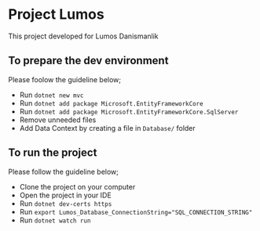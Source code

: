 # Project Lumos

This project developed for Lumos Danismanlik

## To prepare the dev environment

Please foolow the guideline below;

- Run `dotnet new mvc`
- Run `dotnet add package Microsoft.EntityFrameworkCore`
- Run `dotnet add package Microsoft.EntityFrameworkCore.SqlServer`
- Remove unneeded files
- Add Data Context by creating a file in `Database/` folder

## To run the project

Please follow the guideline below;

- Clone the project on your computer
- Open the project in your IDE
- Run `dotnet dev-certs https`
- Run `export Lumos_Database_ConnectionString="SQL_CONNECTION_STRING"`
- Run `dotnet watch run`
